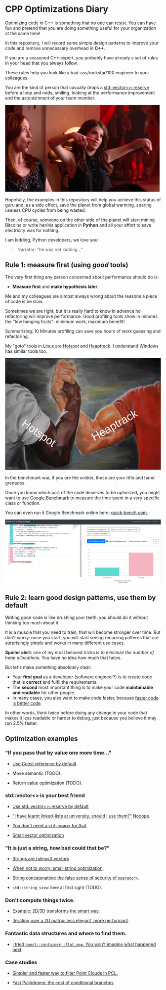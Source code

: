 # CPP Optimizations Diary

Optimizing code in C++ is something that no one can resist. You can have fun
and pretend  that you are doing something useful for your organization at the same time!

In this repository, I will record some simple design patterns to improve your code 
and remove unnecessary overhead in **C++**.

If you are a seasoned C++ expert, you probably have already a set of rules in your head
that you always follow.

These rules help you look like a bad-ass/rockstar/10X engineer to your colleagues.

You are the kind of person that casually drops a [std::vector<>::reserve](reserve.md) before a loop and
nods, smiling, looking at the performance improvement and the astonishment of your team member.


![](img/boom.gif)

Hopefully, the examples in this repository will help you achieve this status of guru
and, as a side effect, save the planet from global warming, sparing useless CPU
cycles from being wasted.

Then, of course, someone on the other side of the planet will start mining Bitcoins or write her/his 
application in **Python** and all your effort to save electricity was for nothing.

I am kidding, Python developers, we love you!

> Narrator: "he was not kidding..."

## Rule 1: measure first (using _good_ tools)

The very first thing any person concerned about performance should do is:
 
- **Measure first** and **make hypothesis later**.

Me and my colleagues are almost always wrong about the reasons a piece of code is
be slow. 

Sometimes we are right, but it is really hard to know in advance ho refactoring will
improve performance. Good profiling tools show in minutes the "low hanging fruits": minimum work, maximum benefit!

Summarizing: 10 Minutes profiling can save you hours of work guessing and refactoring.

My "goto" tools in Linux are [Hotspot](https://github.com/KDAB/hotspot) and 
[Heaptrack](https://github.com/KDE/heaptrack). I understand Windows has similar
tools too.

![](img/hotspot_heaptrack.jpg)

In the benchmark war, if you are the soldier, these are your rifle and hand grenades.

Once you know which part of the code deserves to be optimized, you might want to use
[Google Benchmark](https://github.com/google/benchmark) to measure the time spent in a very specific
class or function.

You can even run it Google Benchmark online here: [quick-bench.com](http://quick-bench.com/G7B2w0xPUWgOVvuzI7unES6cU4w).

![quick-bench](img/quick-bench.png)

## Rule 2: learn good design patterns, use them by default

Writing good code is like brushing your teeth: you should do it without thinking too much about it.

It is a muscle that you need to train, that will become stronger over time. But don't worry:
once you start, you will start seeing recurring patterns that 
are surprisingly simple and works in many different use cases.

**Spoiler alert**: one of my most beloved tricks is to _minimize the number of heap allocations_.
You have no idea how much that helps.

But let's make something absolutely clear: 

- Your **first goal** as a developer (software engineer?) is to create code that is **correct** and fulfil the requirements.
- The **second** most important thing is to make your code **maintainable and readable** for other people.
- In many cases, you also want to make code faster, because [faster code is better code](https://craigmod.com/essays/fast_software/).

In other words, think twice before doing any change in your code that makes it less readable or harder to debug,
just because you believe it may run 2.5% faster.

## Optimization examples

### "If you pass that by value one more time..."

- [Use Const reference by default](prefer_references.md).

- Move semantic (TODO).

- Return value optimization (TODO).


### std::vector<> is your best friend


- [Use std::vector<>::reserve by default](reserve.md)

- ["I have learnt linked-lists at university, should I use them?" Nooope](no_lists.md).

- [You don't need a `std::map<>` for that](dont_need_map.md).

- [Small vector optimization](small_vectors.md)


### "It is just a string, how bad could that be?"

- [Strings are (almost) vectors](strings_are_vectors.md)

- [When not to worry: small string optimization](small_strings.md).

- [String concatenation: the false sense of security of `operator+`](strings_concatenation.md).

- `std::string_view`: love at first sight (TODO).

### Don't compute things twice.

- [Example: 2D/3D transforms the smart way.](2d_transforms.md )

- [Iterating over a 2D matrix: less elegant, more performant](2d_matrix_iteration.md).

### Fantastic data structures and where to find them.

- [I tried `boost::container::flat_map`. You won't imagine what happened next](boost_flatmap.md).

### Case studies

- [Simpler and faster way to filter Point Clouds in PCL.](pcl_filter.md)

- [Fast Palindrome: the cost of conditional branches](palindrome.md)
